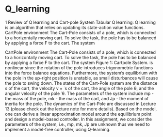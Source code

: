 # Q_learning
1 Review of Q learning and Cart-pole System
Tabular Q learning:
Q learning is an algorithm that relies on updating its state-action value functions.
CartPole environment
The Cart-Pole consists of a pole, which is connected to a horizontally moving cart. To
solve the task, the pole has to be balanced by applying a force F to the cart. The system

CartPole environment
The Cart-Pole consists of a pole, which is connected to a horizontally moving cart. To
solve the task, the pole has to be balanced by applying a force F to the cart. The system
Figure 1: Cartpole System.
is nonlinear since the rotation of the pole introduces trigonometric functions into the force
balance equations. Furthermore, the system’s equilibrium with the pole in the up-right
position is unstable, as small disturbances will cause the pole to swing down. The states
of the Cart-Pole system are the distance s of the cart, the velocity v = ˙s of the cart, the
angle of the pole θ, and the angular velocity of the pole ˙θ. The parameters of the system
include mp - the mass of the pole, mk - the mass of the cart, and Jp - the moment of
inertia for the pole. The dynamics of the Cart-Pole are discussed in Lecture 13 (please
check out the lecture note for more details). Based on the model, one can derive a linear
approximation model around the equilibrium point and design a model-based controller.
In this assignment, we consider the parameters of the system, i.e., mp, mk, Jp are unknown
thus we need to implement a model-free controller, using Q-learning.
